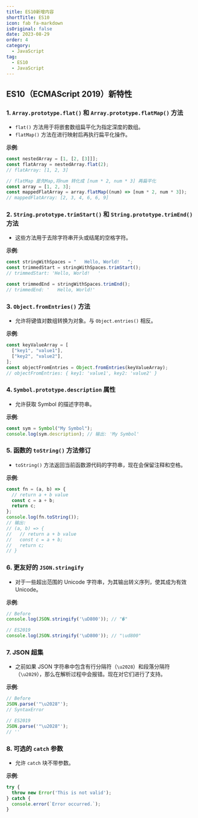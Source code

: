 ```yaml
---
title: ES10新增内容
shortTitle: ES10
icon: fab fa-markdown
isOriginal: false
date: 2023-08-29
order: 4
category:
  - JavaScript
tag:
  - ES10
  - JavaScript
---
```


## ES10（ECMAScript 2019）新特性

### 1. `Array.prototype.flat()` 和 `Array.prototype.flatMap()` 方法

- `flat()` 方法用于将嵌套数组扁平化为指定深度的数组。
- `flatMap()` 方法在进行映射后再执行扁平化操作。

**示例**:

```javascript
const nestedArray = [1, [2, [3]]];
const flatArray = nestedArray.flat(2);
// flatArray: [1, 2, 3]

// flatMap 是先Map,将num 转化成 [num * 2, num * 3] 再扁平化
const array = [1, 2, 3];
const mappedFlatArray = array.flatMap((num) => [num * 2, num * 3]);
// mappedFlatArray: [2, 3, 4, 6, 6, 9]
```

### 2. `String.prototype.trimStart()` 和 `String.prototype.trimEnd()` 方法

- 这些方法用于去除字符串开头或结尾的空格字符。

**示例**:

```javascript
const stringWithSpaces = "   Hello, World!   ";
const trimmedStart = stringWithSpaces.trimStart();
// trimmedStart: 'Hello, World!   '

const trimmedEnd = stringWithSpaces.trimEnd();
// trimmedEnd: '   Hello, World!'
```

### 3. `Object.fromEntries()` 方法

- 允许将键值对数组转换为对象。与 `Object.entries()` 相反。

**示例**:

```javascript
const keyValueArray = [
  ["key1", "value1"],
  ["key2", "value2"],
];
const objectFromEntries = Object.fromEntries(keyValueArray);
// objectFromEntries: { key1: 'value1', key2: 'value2' }
```

### 4. `Symbol.prototype.description` 属性

- 允许获取 Symbol 的描述字符串。

**示例**:

```javascript
const sym = Symbol("My Symbol");
console.log(sym.description); // 输出: 'My Symbol'
```

### 5. 函数的 `toString()` 方法修订

- `toString()` 方法返回当前函数源代码的字符串，现在会保留注释和空格。

**示例**:

```javascript
const fn = (a, b) => {
  // return a + b value
  const c = a + b;
  return c;
};
console.log(fn.toString());
// 输出:
// (a, b) => {
//   // return a + b value
//   const c = a + b;
//   return c;
// }
```

### 6. 更友好的 `JSON.stringify`

- 对于一些超出范围的 Unicode 字符串，为其输出转义序列，使其成为有效 Unicode。

**示例**:

```javascript
// Before
console.log(JSON.stringify('\uD800')); // "�"

// ES2019
console.log(JSON.stringify('\uD800')); // "\ud800"
```

### 7. JSON 超集

- 之前如果 JSON 字符串中包含有行分隔符（`\u2028`）和段落分隔符（`\u2029`），那么在解析过程中会报错。现在对它们进行了支持。

**示例**:

```javascript
// Before
JSON.parse('"\u2028"');
// SyntaxError

// ES2019
JSON.parse('"\u2028"');
// ''
```

### 8. 可选的 `catch` 参数

- 允许 `catch` 块不带参数。

**示例**:

```javascript
try {
  throw new Error('This is not valid');
} catch {
  console.error(`Error occurred.`);
}
```